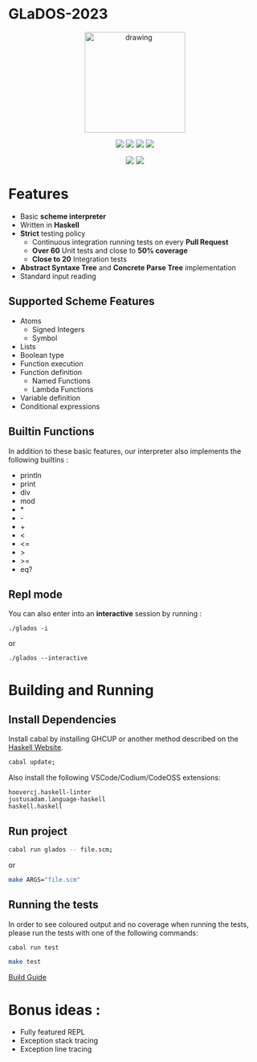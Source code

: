 # GLaDOS-2023

<p align="center">
    <img src="https://upload.wikimedia.org/wikipedia/commons/thumb/3/39/Lambda_lc.svg/1200px-Lambda_lc.svg.png" alt="drawing" width="200">
    <p align="center">
        <img src="https://badgen.net/github/stars/nLatt/GLaDOS-2023?color=purple">
        <img src="https://badgen.net/github/contributors/nLatt/GLaDOS-2023?color=green">
        <img src="https://badgen.net/github/branches/nLatt/GLaDOS-2023?color=pink">
        <img src="https://badgen.net/github/commits/nLatt/GLaDOS-2023/main?color=orange">
    </p>
    <p align="center">
        <img src="https://github.com/nLatt/GLaDOS-2023/actions/workflows/haskell.yml/badge.svg?branch=main&event=push">
        <img src="https://github.com/nLatt/GLaDOS-2023/actions/workflows/haskell.yml/badge.svg?branch=develop&event=push">
    </p>
</p>

# Features

- Basic **scheme interpreter**
- Written in **Haskell**
- **Strict** testing policy
    - Continuous integration running tests on every **Pull Request**
    - **Over 60** Unit tests and close to **50% coverage**
    - **Close to 20** Integration tests
- **Abstract Syntaxe Tree** and **Concrete Parse Tree** implementation
- Standard input reading

## Supported Scheme Features

- Atoms
    - Signed Integers
    - Symbol
- Lists
- Boolean type
- Function execution
- Function definition
    - Named Functions
    - Lambda Functions
- Variable definition
- Conditional expressions

## Builtin Functions

In addition to these basic features, our interpreter also implements the following builtins :

- println
- print
- div
- mod
- \*
- \-
- \+
- <
- <=
- \>
- \>=
- eq?

## Repl mode

You can also enter into an **interactive** session by running :

```
./glados -i
```

or

```
./glados --interactive
```

# Building and Running

## Install Dependencies

Install cabal by installing GHCUP or another method described on the [Haskell Website](https://www.haskell.org/).

```sh
cabal update;
```

Also install the following VSCode/Codium/CodeOSS extensions:
```
hoovercj.haskell-linter
justusadam.language-haskell
haskell.haskell
```

## Run project

```sh
cabal run glados -- file.scm;
```

or

```sh
make ARGS="file.scm"
```

## Running the tests

In order to see coloured output and no coverage when running the tests, please run the tests with one of the following commands:

```sh
cabal run test
```

```sh
make test
```

[Build Guide](doc/dev-install.md)

# Bonus ideas :

- Fully featured REPL
- Exception stack tracing
- Exception line tracing


